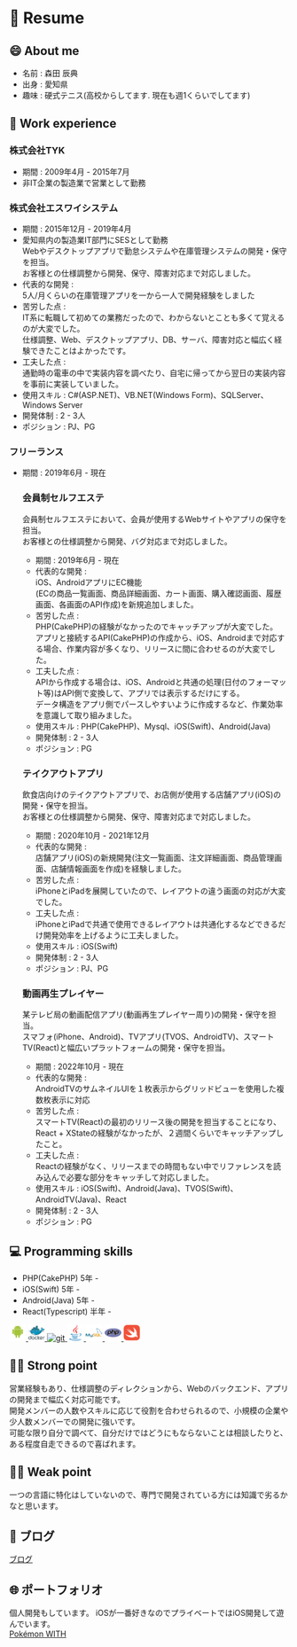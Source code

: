 # :page_facing_up: Resume
## :smile: About me
- 名前 : 森田 辰典
- 出身 : 愛知県
- 趣味 : 硬式テニス(高校からしてます. 現在も週1くらいでしてます)

## :office: Work experience
### 株式会社TYK
- 期間 : 2009年4月 - 2015年7月
- 非IT企業の製造業で営業として勤務

### 株式会社エスワイシステム
- 期間 : 2015年12月 - 2019年4月
- 愛知県内の製造業IT部門にSESとして勤務  
  Webやデスクトップアプリで勤怠システムや在庫管理システムの開発・保守を担当。  
  お客様との仕様調整から開発、保守、障害対応まで対応しました。  
- 代表的な開発 :  
  5人/月くらいの在庫管理アプリを一から一人で開発経験をしました
- 苦労した点 :  
  IT系に転職して初めての業務だったので、わからないとことも多くて覚えるのが大変でした。  
  仕様調整、Web、デスクトップアプリ、DB、サーバ、障害対応と幅広く経験できたことはよかったです。
- 工夫した点 :  
  通勤時の電車の中で実装内容を調べたり、自宅に帰ってから翌日の実装内容を事前に実装していました。  
- 使用スキル : C#(ASP.NET)、VB.NET(Windows Form)、SQLServer、Windows Server
- 開発体制 : 2 - 3人
- ポジション : PJ、PG

### フリーランス
- 期間 : 2019年6月 - 現在
  ### 会員制セルフエステ
  会員制セルフエステにおいて、会員が使用するWebサイトやアプリの保守を担当。  
  お客様との仕様調整から開発、バグ対応まで対応しました。  
  - 期間 : 2019年6月 - 現在
  - 代表的な開発 :  
    iOS、AndroidアプリにEC機能  
    (ECの商品一覧画面、商品詳細画面、カート画面、購入確認画面、履歴画面、各画面のAPI作成)を新規追加しました。  
  - 苦労した点 :  
    PHP(CakePHP)の経験がなかったのでキャッチアップが大変でした。  
    アプリと接続するAPI(CakePHP)の作成から、iOS、Androidまで対応する場合、作業内容が多くなり、リリースに間に合わせるのが大変でした。  
  - 工夫した点 :  
    APIから作成する場合は、iOS、Androidと共通の処理(日付のフォーマット等)はAPI側で変換して、アプリでは表示するだけにする。  
    データ構造をアプリ側でパースしやすいように作成するなど、作業効率を意識して取り組みました。  
  - 使用スキル : PHP(CakePHP)、Mysql、iOS(Swift)、Android(Java)
  - 開発体制 : 2 - 3人
  - ポジション : PG
    
  ### テイクアウトアプリ
  飲食店向けのテイクアウトアプリで、お店側が使用する店舗アプリ(iOS)の開発・保守を担当。  
  お客様との仕様調整から開発、保守、障害対応まで対応しました。  
  - 期間 : 2020年10月 - 2021年12月 
  - 代表的な開発 :  
    店舗アプリ(iOS)の新規開発(注文一覧画面、注文詳細画面、商品管理画面、店舗情報画面を作成)を経験しました。  
  - 苦労した点 :  
    iPhoneとiPadを展開していたので、レイアウトの違う画面の対応が大変でした。  
  - 工夫した点 :  
    iPhoneとiPadで共通で使用できるレイアウトは共通化するなどできるだけ開発効率を上げるように工夫しました。  
  - 使用スキル : iOS(Swift)
  - 開発体制 : 2 - 3人
  - ポジション : PJ、PG
  
  ### 動画再生プレイヤー
  某テレビ局の動画配信アプリ(動画再生プレイヤー周り)の開発・保守を担当。  
  スマフォ(iPhone、Android)、TVアプリ(TVOS、AndroidTV)、スマートTV(React)と幅広いプラットフォームの開発・保守を担当。  
  - 期間 : 2022年10月 - 現在  
  - 代表的な開発 :   
    AndroidTVのサムネイルUIを１枚表示からグリッドビューを使用した複数枚表示に対応　  
  - 苦労した点 :  
    スマートTV(React)の最初のリリース後の開発を担当することになり、React + XStateの経験がなかったが、２週間くらいでキャッチアップしたこと。   
  - 工夫した点 :  
    Reactの経験がなく、リリースまでの時間もない中でリファレンスを読み込んで必要な部分をキャッチして対応しました。  
  - 使用スキル : iOS(Swift)、Android(Java)、TVOS(Swift)、AndroidTV(Java)、React  
  - 開発体制 : 2 - 3人  
  - ポジション : PG  

## :computer: Programming skills
- PHP(CakePHP) 5年 -  
- iOS(Swift) 5年 - 
- Android(Java) 5年 - 
- React(Typescript) 半年 -    
<p align="left"> <a href="https://developer.android.com" target="_blank" rel="noreferrer"> <img src="https://raw.githubusercontent.com/devicons/devicon/master/icons/android/android-original-wordmark.svg" alt="android" width="30" height="30"/> </a> <a href="https://www.docker.com/" target="_blank" rel="noreferrer"> <img src="https://raw.githubusercontent.com/devicons/devicon/master/icons/docker/docker-original-wordmark.svg" alt="docker" width="30" height="30"/> </a> <a href="https://git-scm.com/" target="_blank" rel="noreferrer"> <img src="https://www.vectorlogo.zone/logos/git-scm/git-scm-icon.svg" alt="git" width="30" height="30"/> </a> <a href="https://www.java.com" target="_blank" rel="noreferrer"> <img src="https://raw.githubusercontent.com/devicons/devicon/master/icons/java/java-original.svg" alt="java" width="30" height="30"/> </a> <a href="https://www.mysql.com/" target="_blank" rel="noreferrer"> <img src="https://raw.githubusercontent.com/devicons/devicon/master/icons/mysql/mysql-original-wordmark.svg" alt="mysql" width="30" height="30"/> </a> <a href="https://www.php.net" target="_blank" rel="noreferrer"> <img src="https://raw.githubusercontent.com/devicons/devicon/master/icons/php/php-original.svg" alt="php" width="30" height="30"/> </a> <a href="https://developer.apple.com/swift/" target="_blank" rel="noreferrer"> <img src="https://raw.githubusercontent.com/devicons/devicon/master/icons/swift/swift-original.svg" alt="swift" width="30" height="30"/> </a> </p>

## 🙆‍♂️ Strong point
営業経験もあり、仕様調整のディレクションから、Webのバックエンド、アプリの開発まで幅広く対応可能です。  
開発メンバーの人数やスキルに応じて役割を合わせられるので、小規模の企業や少人数メンバーでの開発に強いです。  
可能な限り自分で調べて、自分だけではどうにもならないことは相談したりと、ある程度自走できるので喜ばれます。  

## 🙅‍♂️ Weak point
一つの言語に特化はしていないので、専門で開発されている方には知識で劣るかなと思います。  

## 📘 ブログ
[ブログ](https://tatsunori-morita.com/)

## 🌐 ポートフォリオ
個人開発もしています。 iOSが一番好きなのでプライベートではiOS開発して遊んでいます。  
[Pokémon WITH](https://github.com/Tatsunori-Morita/pokemon_with_ios)
